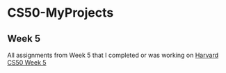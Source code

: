 # CS50-MyProjects

## Week 5

All assignments from Week 5 that I completed or was working on [Harvard CS50 Week 5](https://cs50.harvard.edu/college/2019/spring/psets/5/) 
